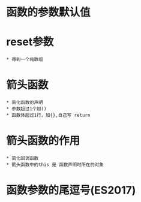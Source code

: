 # 函数的参数默认值
# reset参数
	* 得到一个纯数组
# 箭头函数
	* 简化函数的声明
	* 参数超过1个加()
	* 函数体超过1行，加{},自己写 return

# 箭头函数的作用
	* 简化回调函数
	* 箭头函数中的this 是 函数声明时所在的对象

# 函数参数的尾逗号(ES2017)